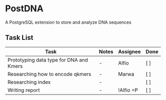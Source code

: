 # PostDNA
A PostgreSQL extension to store and analyze DNA sequences

## Task List 
Task | Notes | Assignee | Done 
--- | --- | --- | ---
Prototyping data type for DNA and Kmers | - | Alfio | [ ]
Researching how to encode qkmers | - | Marwa | [ ]
Researching index | - | | [ ]
Writing report | - | !Alfio =P | [ ]

